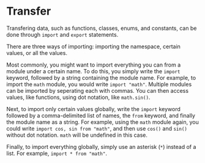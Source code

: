 # Transfer
Transfering data, such as functions, classes, enums, and constants, can be done through `import` and `export` statements.

There are three ways of importing: importing the namespace, certain values, or all the values. 

Most commonly, you might want to import everything you can from a module under a certain name. To do this, you simply write the `import` keyword, followed by a string containing the module name. For example, to import the `math` module, you would write `import "math"`. Multiple modules can be imported by seperating each with commas. You can then access values, like functions, using dot notation, like `math.sin()`.

Next, to import only certain values globally, write the `import` keyword followed by a comma-delimited list of names, the `from` keyword, and finally the module name as a string. For example, using the `math` module again, you could write `import cos, sin from "math"`, and then use `cos()` and `sin()` without dot notation. `math` will be undefined in this case.

Finally, to import everything globally, simply use an asterisk (`*`) instead of a list. For example, `import * from "math"`.
